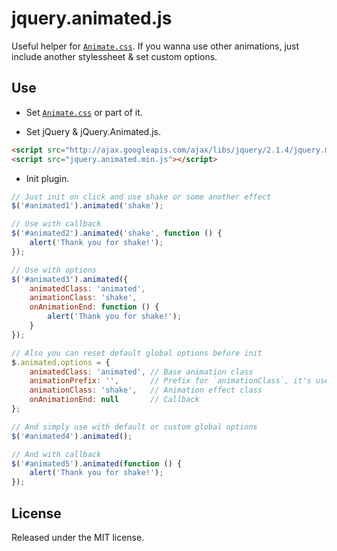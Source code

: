 # jquery.animated.js

Useful helper for [`Animate.css`](https://github.com/daneden/animate.css). If you wanna use other animations, just include another stylessheet & set custom options.

## Use
- Set [`Animate.css`](https://github.com/daneden/animate.css) or part of it.

- Set jQuery & jQuery.Animated.js.
```html
<script src="http://ajax.googleapis.com/ajax/libs/jquery/2.1.4/jquery.min.js"></script>
<script src="jquery.animated.min.js"></script>
```

- Init plugin.
```javascript
// Just init on click and use shake or some another effect
$('#animated1').animated('shake');

// Use with callback
$('#animated2').animated('shake', function () {
	alert('Thank you for shake!');
});

// Use with options
$('#animated3').animated({
	animatedClass: 'animated',
	animationClass: 'shake',
	onAnimationEnd: function () {
		alert('Thank you for shake!');
	}
});

// Also you can reset default global options before init
$.animated.options = {
	animatedClass: 'animated', // Base animation class
	animationPrefix: '',       // Prefix for `animationClass`, it's useful if you use BEM
	animationClass: 'shake',   // Animation effect class
	onAnimationEnd: null       // Callback
};

// And simply use with default or custom global options
$('#animated4').animated();

// And with callback
$('#animated5').animated(function () {
	alert('Thank you for shake!');
});
```

## License

Released under the MIT license.
